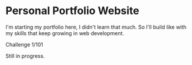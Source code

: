 # Personal Portfolio Website

I'm starting my portfolio here, I didn't learn that much. So I'll build like with my skills that keep growing in web development.

Challenge 1/101

Still in progress.
